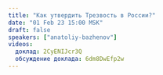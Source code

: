 ```yaml
---
title: "Как утвердить Трезвость в России?"
date: "01 Feb 23 15:00 MSK"
draft: false
speakers: ["anatoliy-bazhenov"]
videos:
  доклад: 2CyENIJcr3Q
  обсуждение доклада: 6dm8DwEfp2w
---
```

